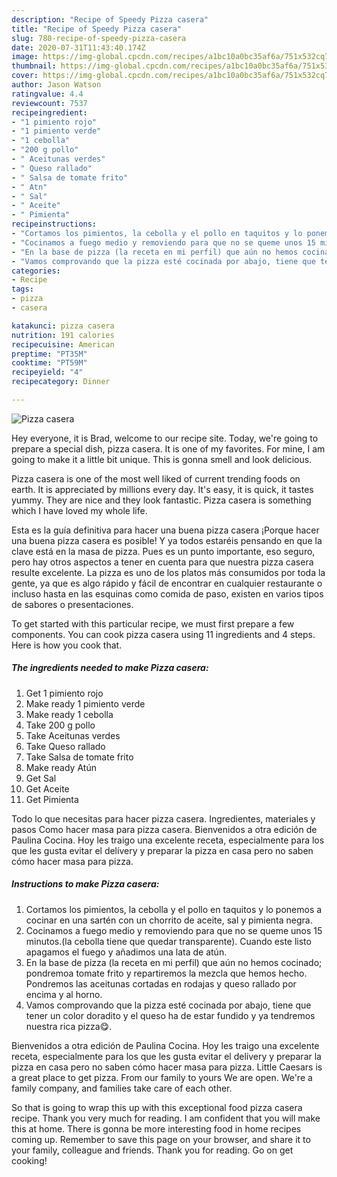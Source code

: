 ```yaml
---
description: "Recipe of Speedy Pizza casera"
title: "Recipe of Speedy Pizza casera"
slug: 780-recipe-of-speedy-pizza-casera
date: 2020-07-31T11:43:40.174Z
image: https://img-global.cpcdn.com/recipes/a1bc10a0bc35af6a/751x532cq70/pizza-casera-foto-principal.jpg
thumbnail: https://img-global.cpcdn.com/recipes/a1bc10a0bc35af6a/751x532cq70/pizza-casera-foto-principal.jpg
cover: https://img-global.cpcdn.com/recipes/a1bc10a0bc35af6a/751x532cq70/pizza-casera-foto-principal.jpg
author: Jason Watson
ratingvalue: 4.4
reviewcount: 7537
recipeingredient:
- "1 pimiento rojo"
- "1 pimiento verde"
- "1 cebolla"
- "200 g pollo"
- " Aceitunas verdes"
- " Queso rallado"
- " Salsa de tomate frito"
- " Atn"
- " Sal"
- " Aceite"
- " Pimienta"
recipeinstructions:
- "Cortamos los pimientos, la cebolla y el pollo en taquitos y lo ponemos a cocinar en una sartén con un chorrito de aceite, sal y pimienta negra."
- "Cocinamos a fuego medio y removiendo para que no se queme unos 15 minutos.(la cebolla tiene que quedar transparente). Cuando este listo apagamos el fuego y añadimos una lata de atún."
- "En la base de pizza (la receta en mi perfil) que aún no hemos cocinado; pondremoa tomate frito y repartiremos la mezcla que hemos hecho. Pondremos las aceitunas cortadas en rodajas y queso rallado por encima y al horno."
- "Vamos comprovando que la pizza esté cocinada por abajo, tiene que tener un color doradito y el queso ha de estar fundido y ya tendremos nuestra rica pizza😋."
categories:
- Recipe
tags:
- pizza
- casera

katakunci: pizza casera 
nutrition: 191 calories
recipecuisine: American
preptime: "PT35M"
cooktime: "PT59M"
recipeyield: "4"
recipecategory: Dinner

---
```



![Pizza casera](https://img-global.cpcdn.com/recipes/a1bc10a0bc35af6a/751x532cq70/pizza-casera-foto-principal.jpg)

Hey everyone, it is Brad, welcome to our recipe site. Today, we're going to prepare a special dish, pizza casera. It is one of my favorites. For mine, I am going to make it a little bit unique. This is gonna smell and look delicious.

Pizza casera is one of the most well liked of current trending foods on earth. It is appreciated by millions every day. It's easy, it is quick, it tastes yummy. They are nice and they look fantastic. Pizza casera is something which I have loved my whole life.

Esta es la guía definitiva para hacer una buena pizza casera ¡Porque hacer una buena pizza casera es posible! Y ya todos estaréis pensando en que la clave está en la masa de pizza. Pues es un punto importante, eso seguro, pero hay otros aspectos a tener en cuenta para que nuestra pizza casera resulte excelente. La pizza es uno de los platos más consumidos por toda la gente, ya que es algo rápido y fácil de encontrar en cualquier restaurante o incluso hasta en las esquinas como comida de paso, existen en varios tipos de sabores o presentaciones.


To get started with this particular recipe, we must first prepare a few components. You can cook pizza casera using 11 ingredients and 4 steps. Here is how you cook that.

<!--inarticleads1-->

##### The ingredients needed to make Pizza casera:

1. Get 1 pimiento rojo
1. Make ready 1 pimiento verde
1. Make ready 1 cebolla
1. Take 200 g pollo
1. Take  Aceitunas verdes
1. Take  Queso rallado
1. Take  Salsa de tomate frito
1. Make ready  Atún
1. Get  Sal
1. Get  Aceite
1. Get  Pimienta


Todo lo que necesitas para hacer pizza casera. Ingredientes, materiales y pasos Como hacer masa para pizza casera. Bienvenidos a otra edición de Paulina Cocina. Hoy les traigo una excelente receta, especialmente para los que les gusta evitar el delívery y preparar la pizza en casa pero no saben cómo hacer masa para pizza. 

<!--inarticleads2-->

##### Instructions to make Pizza casera:

1. Cortamos los pimientos, la cebolla y el pollo en taquitos y lo ponemos a cocinar en una sartén con un chorrito de aceite, sal y pimienta negra.
1. Cocinamos a fuego medio y removiendo para que no se queme unos 15 minutos.(la cebolla tiene que quedar transparente). Cuando este listo apagamos el fuego y añadimos una lata de atún.
1. En la base de pizza (la receta en mi perfil) que aún no hemos cocinado; pondremoa tomate frito y repartiremos la mezcla que hemos hecho. Pondremos las aceitunas cortadas en rodajas y queso rallado por encima y al horno.
1. Vamos comprovando que la pizza esté cocinada por abajo, tiene que tener un color doradito y el queso ha de estar fundido y ya tendremos nuestra rica pizza😋.


Bienvenidos a otra edición de Paulina Cocina. Hoy les traigo una excelente receta, especialmente para los que les gusta evitar el delívery y preparar la pizza en casa pero no saben cómo hacer masa para pizza. Little Caesars is a great place to get pizza. From our family to yours We are open. We&#39;re a family company, and families take care of each other. 

So that is going to wrap this up with this exceptional food pizza casera recipe. Thank you very much for reading. I am confident that you will make this at home. There is gonna be more interesting food in home recipes coming up. Remember to save this page on your browser, and share it to your family, colleague and friends. Thank you for reading. Go on get cooking!
